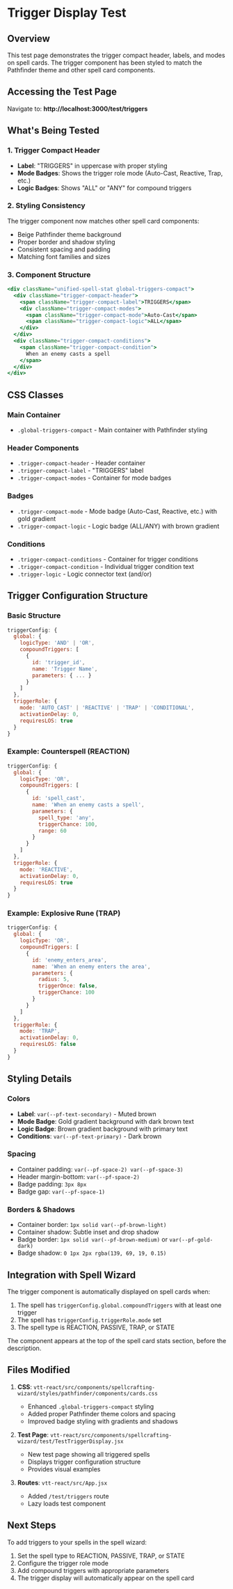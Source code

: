 # Trigger Display Test

## Overview
This test page demonstrates the trigger compact header, labels, and modes on spell cards. The trigger component has been styled to match the Pathfinder theme and other spell card components.

## Accessing the Test Page

Navigate to: **http://localhost:3000/test/triggers**

## What's Being Tested

### 1. Trigger Compact Header
- **Label**: "TRIGGERS" in uppercase with proper styling
- **Mode Badges**: Shows the trigger role mode (Auto-Cast, Reactive, Trap, etc.)
- **Logic Badges**: Shows "ALL" or "ANY" for compound triggers

### 2. Styling Consistency
The trigger component now matches other spell card components:
- Beige Pathfinder theme background
- Proper border and shadow styling
- Consistent spacing and padding
- Matching font families and sizes

### 3. Component Structure
```jsx
<div className="unified-spell-stat global-triggers-compact">
  <div className="trigger-compact-header">
    <span className="trigger-compact-label">TRIGGERS</span>
    <div className="trigger-compact-modes">
      <span className="trigger-compact-mode">Auto-Cast</span>
      <span className="trigger-compact-logic">ALL</span>
    </div>
  </div>
  <div className="trigger-compact-conditions">
    <span className="trigger-compact-condition">
      When an enemy casts a spell
    </span>
  </div>
</div>
```

## CSS Classes

### Main Container
- `.global-triggers-compact` - Main container with Pathfinder styling

### Header Components
- `.trigger-compact-header` - Header container
- `.trigger-compact-label` - "TRIGGERS" label
- `.trigger-compact-modes` - Container for mode badges

### Badges
- `.trigger-compact-mode` - Mode badge (Auto-Cast, Reactive, etc.) with gold gradient
- `.trigger-compact-logic` - Logic badge (ALL/ANY) with brown gradient

### Conditions
- `.trigger-compact-conditions` - Container for trigger conditions
- `.trigger-compact-condition` - Individual trigger condition text
- `.trigger-logic` - Logic connector text (and/or)

## Trigger Configuration Structure

### Basic Structure
```javascript
triggerConfig: {
  global: {
    logicType: 'AND' | 'OR',
    compoundTriggers: [
      {
        id: 'trigger_id',
        name: 'Trigger Name',
        parameters: { ... }
      }
    ]
  },
  triggerRole: {
    mode: 'AUTO_CAST' | 'REACTIVE' | 'TRAP' | 'CONDITIONAL',
    activationDelay: 0,
    requiresLOS: true
  }
}
```

### Example: Counterspell (REACTION)
```javascript
triggerConfig: {
  global: {
    logicType: 'OR',
    compoundTriggers: [
      {
        id: 'spell_cast',
        name: 'When an enemy casts a spell',
        parameters: {
          spell_type: 'any',
          triggerChance: 100,
          range: 60
        }
      }
    ]
  },
  triggerRole: {
    mode: 'REACTIVE',
    activationDelay: 0,
    requiresLOS: true
  }
}
```

### Example: Explosive Rune (TRAP)
```javascript
triggerConfig: {
  global: {
    logicType: 'OR',
    compoundTriggers: [
      {
        id: 'enemy_enters_area',
        name: 'When an enemy enters the area',
        parameters: {
          radius: 5,
          triggerOnce: false,
          triggerChance: 100
        }
      }
    ]
  },
  triggerRole: {
    mode: 'TRAP',
    activationDelay: 0,
    requiresLOS: false
  }
}
```

## Styling Details

### Colors
- **Label**: `var(--pf-text-secondary)` - Muted brown
- **Mode Badge**: Gold gradient background with dark brown text
- **Logic Badge**: Brown gradient background with primary text
- **Conditions**: `var(--pf-text-primary)` - Dark brown

### Spacing
- Container padding: `var(--pf-space-2) var(--pf-space-3)`
- Header margin-bottom: `var(--pf-space-2)`
- Badge padding: `3px 8px`
- Badge gap: `var(--pf-space-1)`

### Borders & Shadows
- Container border: `1px solid var(--pf-brown-light)`
- Container shadow: Subtle inset and drop shadow
- Badge border: `1px solid var(--pf-brown-medium)` or `var(--pf-gold-dark)`
- Badge shadow: `0 1px 2px rgba(139, 69, 19, 0.15)`

## Integration with Spell Wizard

The trigger component is automatically displayed on spell cards when:
1. The spell has `triggerConfig.global.compoundTriggers` with at least one trigger
2. The spell has `triggerConfig.triggerRole.mode` set
3. The spell type is REACTION, PASSIVE, TRAP, or STATE

The component appears at the top of the spell card stats section, before the description.

## Files Modified

1. **CSS**: `vtt-react/src/components/spellcrafting-wizard/styles/pathfinder/components/cards.css`
   - Enhanced `.global-triggers-compact` styling
   - Added proper Pathfinder theme colors and spacing
   - Improved badge styling with gradients and shadows

2. **Test Page**: `vtt-react/src/components/spellcrafting-wizard/test/TestTriggerDisplay.jsx`
   - New test page showing all triggered spells
   - Displays trigger configuration structure
   - Provides visual examples

3. **Routes**: `vtt-react/src/App.jsx`
   - Added `/test/triggers` route
   - Lazy loads test component

## Next Steps

To add triggers to your spells in the spell wizard:
1. Set the spell type to REACTION, PASSIVE, TRAP, or STATE
2. Configure the trigger role mode
3. Add compound triggers with appropriate parameters
4. The trigger display will automatically appear on the spell card

